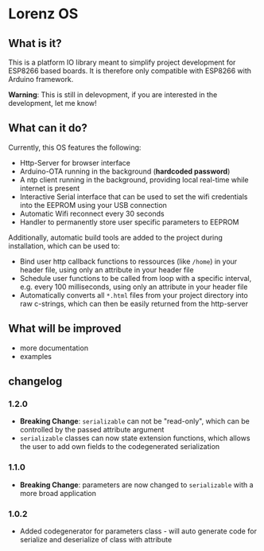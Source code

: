 # Lorenz OS

## What is it?

This is a platform IO library meant to simplify project development for ESP8266 based boards.
It is therefore only compatible with ESP8266 with Arduino framework.

**Warning**: This is still in delevopment, if you are interested in the development, let me know!

## What can it do?

Currently, this OS features the following:

* Http-Server for browser interface
* Arduino-OTA running in the background (**hardcoded password**)
* A ntp client running in the background, providing local real-time while internet is present
* Interactive Serial interface that can be used to set the wifi credentials into the EEPROM using your USB connection
* Automatic Wifi reconnect every 30 seconds
* Handler to permanently store user specific parameters to EEPROM

Additionally, automatic build tools are added to the project during installation, which can be used to:

* Bind user http callback functions to ressources (like `/home`) in your header file, using only an attribute in your header file
* Schedule user functions to be called from loop with a specific interval, e.g. every 100 milliseconds, using only an attribute in your header file
* Automatically converts all `*.html` files from your project directory into raw c-strings, which can then be easily returned from the http-server

## What will be improved

* more documentation
* examples

## changelog

### 1.2.0

* **Breaking Change**: `serializable` can not be "read-only", which can be controlled by the passed attribute argument
* `serializable` classes can now state extension functions, which allows the user to add own fields to the codegenerated serialization

### 1.1.0

* **Breaking Change**: parameters are now changed to `serializable` with a more broad application

### 1.0.2

* Added codegenerator for parameters class - will auto generate code for serialize and deserialize of class with attribute
